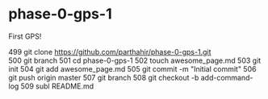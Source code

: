 # phase-0-gps-1
First GPS! 

  499  git clone https://github.com/parthahir/phase-0-gps-1.git  
  500  git branch
  501  cd phase-0-gps-1
  502  touch awesome_page.md
  503  git init
  504  git add awesome_page.md
  505  git commit -m "Initial commit"
  506  git push origin master
  507  git branch
  508  git checkout -b add-command-log
  509  subl README.md
